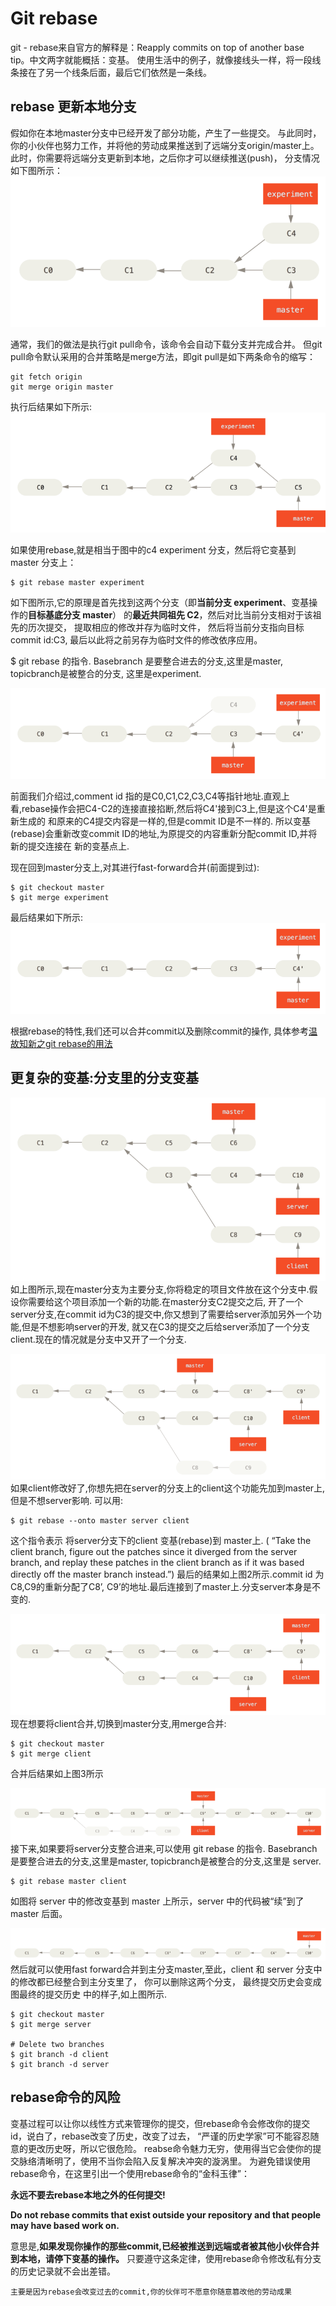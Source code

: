 # Git rebase
git - rebase来自官方的解释是：Reapply commits on top of another base tip。中文两字就能概括：变基。
使用生活中的例子，就像接线头一样，将一段线条接在了另一个线条后面，最后它们依然是一条线。

## rebase 更新本地分支
假如你在本地master分支中已经开发了部分功能，产生了一些提交。
与此同时，你的小伙伴也努力工作，并将他的劳动成果推送到了远端分支origin/master上。此时，你需要将远端分支更新到本地，之后你才可以继续推送(push)，
分支情况如下图所示：
![](https://raw.githubusercontent.com/star-twinking/CloudImage/main/ImgforBlog/basic-rebase-1.png "分叉的提交历史")

通常，我们的做法是执行git pull命令，该命令会自动下载分支并完成合并。
但git pull命令默认采用的合并策略是merge方法，即git pull是如下两条命令的缩写：
```
git fetch origin 
git merge origin master
```
执行后结果如下所示:
![](https://raw.githubusercontent.com/star-twinking/CloudImage/main/ImgforBlog/basic-rebase-2.png "通过合并操作来整合分叉的历史")

如果使用rebase,就是相当于图中的c4 experiment 分支，然后将它变基到 master 分支上：
```
$ git rebase master experiment
```
如下图所示,它的原理是首先找到这两个分支（即**当前分支 experiment**、变基操作的**目标基底分支 master**） 的**最近共同祖先 C2**，然后对比当前分支相对于该祖先的历次提交，
提取相应的修改并存为临时文件， 然后将当前分支指向目标commit id:C3, 最后以此将之前另存为临时文件的修改依序应用。

$ git rebase <basebranch> <topicbranch> 的指令. Basebranch 是要整合进去的分支,这里是master, topicbranch是被整合的分支,
这里是experiment.

![](https://raw.githubusercontent.com/star-twinking/CloudImage/main/ImgforBlog/basic-rebase-3.png "通过rebase操作来整合分叉的历史")

前面我们介绍过,comment id 指的是C0,C1,C2,C3,C4等指针地址.直观上看,rebase操作会把C4-C2的连接直接掐断,然后将C4'接到C3上,但是这个C4'是重新生成的
和原来的C4提交内容是一样的,但是commit ID是不一样的. 所以变基(rebase)会重新改变commit ID的地址,为原提交的内容重新分配commit ID,并将新的提交连接在
新的变基点上.

现在回到master分支上,对其进行fast-forward合并(前面提到过):
```
$ git checkout master
$ git merge experiment
```
最后结果如下所示:
![](https://raw.githubusercontent.com/star-twinking/CloudImage/main/ImgforBlog/basic-rebase-4.png "master 分支的快进合并")

根据rebase的特性,我们还可以合并commit以及删除commit的操作,
具体参考[温故知新之git rebase的用法](https://juejin.cn/post/6844904089722208270)

## 更复杂的变基:分支里的分支变基

![](/images/Git_learn/rebase/interesting-rebase-1.png "Figure 1 从一个主题分支里再分出一个主题分支的提交历史")
如上图所示,现在master分支为主要分支,你将稳定的项目文件放在这个分支中.假设你需要给这个项目添加一个新的功能.在master分支C2提交之后,
开了一个server分支,在commit id为C3的提交中,你又想到了需要给server添加另外一个功能,但是不想影响server的开发,
就又在C3的提交之后给server添加了一个分支client.现在的情况就是分支中又开了一个分支.

![](https://raw.githubusercontent.com/star-twinking/CloudImage/main/ImgforBlog/interesting-rebase-2.png "Figure 2 截取主题分支上的另一个主题分支，然后变基到其他分支")
如果client修改好了,你想先把在server的分支上的client这个功能先加到master上,但是不想server影响.
可以用:

```
$ git rebase --onto master server client
```
这个指令表示 将server分支下的client 变基(rebase)到 master上.
( “Take the client branch, figure out the patches since it diverged from the server branch, and replay these patches in 
the client branch as if it was based directly off the master branch instead.”)
最后的结果如上图2所示.commit id 为C8,C9的重新分配了C8’, C9’的地址.最后连接到了master上.分支server本身是不变的.

![](https://raw.githubusercontent.com/star-twinking/CloudImage/main/ImgforBlog/interesting-rebase-3.png "Figure 3 快进合并 master 分支，使之包含来自 client 分支的修改")
现在想要将client合并,切换到master分支,用merge合并:

```
$ git checkout master
$ git merge client
```
合并后结果如上图3所示

![](https://raw.githubusercontent.com/star-twinking/CloudImage/main/ImgforBlog/interesting-rebase-4.png "Figure 4 将 server 中的修改变基到 master 上")
接下来,如果要将server分支整合进来,可以使用 git rebase <basebranch> <topicbranch> 的指令. Basebranch 是要整合进去的分支,这里是master, 
topicbranch是被整合的分支,这里是 server.

```
$ git rebase master client
```
如图将 server 中的修改变基到 master 上所示，server 中的代码被“续”到了 master 后面。

![](https://raw.githubusercontent.com/star-twinking/CloudImage/main/ImgforBlog/interesting-rebase-5.png "Figure 5 最终提交历史")
然后就可以使用fast forward合并到主分支master,至此，client 和 server 分支中的修改都已经整合到主分支里了， 你可以删除这两个分支，
最终提交历史会变成图最终的提交历史 中的样子,如上图所示.

```
$ git checkout master
$ git merge server

# Delete two branches
$ git branch -d client
$ git branch -d server
```



## rebase命令的风险
变基过程可以让你以线性方式来管理你的提交，但rebase命令会修改你的提交id，说白了，rebase改变了历史，改变了过去，
“严谨的历史学家”可不能容忍随意的更改历史呀，所以它很危险。
reabse命令魅力无穷，使用得当它会使你的提交脉络清晰明了，使用不当你会陷入反复解决冲突的漩涡里。
为避免错误使用rebase命令，在这里引出一个使用rebase命令的“金科玉律”：

**永远不要去rebase本地之外的任何提交!**

**Do not rebase commits that exist outside your repository and that people may have based work on.**

意思是,**如果发现你操作的那些commit,已经被推送到远端或者被其他小伙伴合并到本地，请停下变基的操作。**
只要遵守这条定律，使用rebase命令修改私有分支的历史记录就不会出差错。

    主要是因为rebase会改变过去的commit,你的伙伴可不愿意你随意篡改他的劳动成果